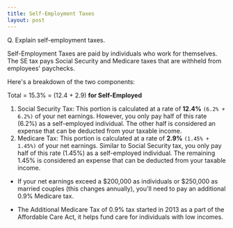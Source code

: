 ```yaml
---
title: Self-Employment Taxes
layout: post
---
```


Q. Explain self-employment taxes.

Self-Employment Taxes are paid by individuals who work for themselves. The SE tax pays Social Security and Medicare taxes that are withheld from employees' paychecks.

Here's a breakdown of the two components:

Total = 15.3% = (12.4 + 2.9) **for Self-Employed**

1. Social Security Tax: This portion is calculated at a rate of **12.4%** `(6.2% + 6.2%)` of your net earnings. However, you only pay half of this rate (6.2%) as a self-employed individual. The other half is considered an expense that can be deducted from your taxable income.
2. Medicare Tax: This portion is calculated at a rate of **2.9%** `(1.45% + 1.45%)` of your net earnings. Similar to Social Security tax, you only pay half of this rate (1.45%) as a self-employed individual. The remaining 1.45% is considered an expense that can be deducted from your taxable income.

- If your net earnings exceed a $200,000 as individuals or $250,000 as married couples (this changes annually), you'll need to pay an additional 0.9% Medicare tax.  

- The Additional Medicare Tax of 0.9% tax started in 2013 as a part of the Affordable Care Act, it helps fund care for individuals with low incomes.
